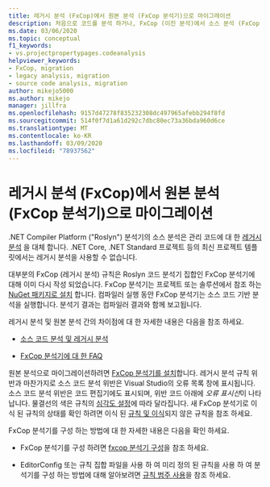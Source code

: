 ```yaml
---
title: 레거시 분석 (FxCop)에서 원본 분석 (FxCop 분석기)으로 마이그레이션
description: 처음으로 코드를 분석 하거나, FxCop (이진 분석)에서 소스 분석 (FxCop 분석기)을 사용 하 여 관리 코드를 분석 하는 새로운 방법으로 마이그레이션하는 방법에 대해 알아봅니다.
ms.date: 03/06/2020
ms.topic: conceptual
f1_keywords:
- vs.projectpropertypages.codeanalysis
helpviewer_keywords:
- FxCop, migration
- legacy analysis, migration
- source code analysis, migration
author: mikejo5000
ms.author: mikejo
manager: jillfra
ms.openlocfilehash: 9157d47278f835232308dc497965afebb294f8fd
ms.sourcegitcommit: 514f0f7d1a61d292c7dbc80ec73a36bda960d6ce
ms.translationtype: MT
ms.contentlocale: ko-KR
ms.lasthandoff: 03/09/2020
ms.locfileid: "78937562"
---
```

# <a name="migrate-from-legacy-analysis-fxcop-to-source-analysis-fxcop-analyzers"></a>레거시 분석 (FxCop)에서 원본 분석 (FxCop 분석기)으로 마이그레이션

.NET Compiler Platform ("Roslyn") 분석기의 소스 분석은 관리 코드에 대 한 [레거시 분석](../code-quality/code-analysis-for-managed-code-overview.md) 을 대체 합니다. .NET Core, .NET Standard 프로젝트 등의 최신 프로젝트 템플릿에서는 레거시 분석을 사용할 수 없습니다.

대부분의 FxCop (레거시 분석) 규칙은 Roslyn 코드 분석기 집합인 FxCop 분석기에 대해 이미 다시 작성 되었습니다. FxCop 분석기는 프로젝트 또는 솔루션에서 참조 하는 [NuGet 패키지로 설치](install-fxcop-analyzers.md#nuget-package) 합니다. 컴파일러 실행 동안 FxCop 분석기는 소스 코드 기반 분석을 실행합니다. 분석기 결과는 컴파일러 결과와 함께 보고됩니다.

레거시 분석 및 원본 분석 간의 차이점에 대 한 자세한 내용은 다음을 참조 하세요.

- [소스 코드 분석 및 레거시 분석](../code-quality/roslyn-analyzers-overview.md#source-code-analysis-versus-legacy-analysis)

- [FxCop 분석기에 대 한 FAQ](../code-quality/fxcop-analyzers-faq.md)

원본 분석으로 마이그레이션하려면 [FxCop 분석기를 설치](../code-quality/install-fxcop-analyzers.md)합니다. 레거시 분석 규칙 위반과 마찬가지로 소스 코드 분석 위반은 Visual Studio의 오류 목록 창에 표시됩니다. 소스 코드 분석 위반은 코드 편집기에도 표시되며, 위반 코드 아래에 *오류 표시선*이 나타납니다. 물결선의 색은 규칙의 [심각도 설정](../code-quality/use-roslyn-analyzers.md#rule-severity)에 따라 달라집니다. 새 FxCop 분석기로 이식 된 규칙의 상태를 확인 하려면 이식 된 [규칙 및 이식](../code-quality/fxcop-rule-port-status.md)되지 않은 규칙을 참조 하세요.

FxCop 분석기를 구성 하는 방법에 대 한 자세한 내용은 다음을 확인 하세요.

- FxCop 분석기를 구성 하려면 [fxcop 분석기 구성](../code-quality/configure-fxcop-analyzers.md)을 참조 하세요.

- EditorConfig 또는 규칙 집합 파일을 사용 하 여 미리 정의 된 규칙을 사용 하 여 분석기를 구성 하는 방법에 대해 알아보려면 [규칙 범주 사용](../code-quality/analyzer-rule-sets.md)을 참조 하세요.